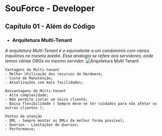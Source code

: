# SouForce - Developer

## Capítulo 01 - Além do Código
- ### Arquitetura Multi-Tenant
*A arquitetura Multi-Tenant é o equivalente a um condomínio com vários inquilinos no mesmo prédio. Essa analogia se refere aos servidores, onde temos várias ORGs no mesmo servidor.*
![Arquitetura Multi Tenant](https://res.cloudinary.com/hy4kyit2a/f_auto,fl_lossy,q_70/learn/modules/starting_force_com/starting_understanding_arch/images/pt-BR/42a9c0226fae35d3349c3402b399f47e_kix.iau1cgvb69op.jpg)

    Vantagens do Multi-tenant
    - Melhor Utilização dos recursos de Hardware;
    - Custo de Manutenção;
    - Atualizações com mais facilidades;

    Desvantagens do Multi-tenant
    - Alta complexidade;
    - Não permite isolar um único cliente;
    - Baixa flexibilidade ( Sempre deve-se ter cuidados para não afetar os outros clientes );

    Pontos de atenção
    - DML - Sempre montar as DMLs da melhor forma possível;
    - Queries - Limitações de Queries;
    - Performance;